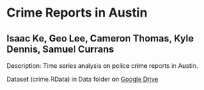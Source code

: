 # Crime Reports in Austin
## Isaac Ke, Geo Lee, Cameron Thomas, Kyle Dennis, Samuel Currans 

Description: Time series analysis on police crime reports in Austin.  

Dataset (crime.RData) in Data folder on [Google Drive](https://drive.google.com/drive/u/1/folders/1RLP3wfJFQPVCqXOgwKqqDmpKczPqKDU0)
